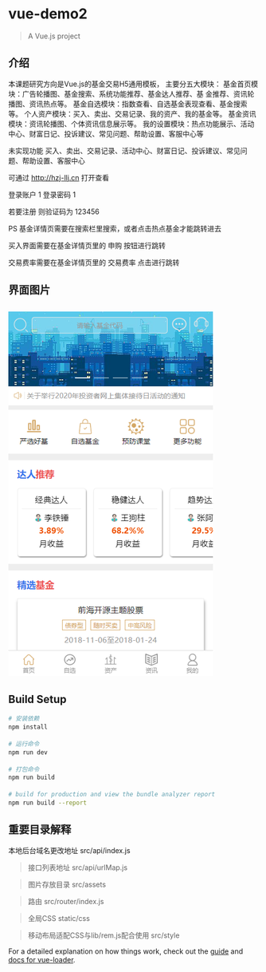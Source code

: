 # vue-demo2

> A Vue.js project

## 介绍

本课题研究方向是Vue.js的基金交易H5通用模板，
主要分五大模块：
基金首页模块：广告轮播图、基金搜索、系统功能推荐、基金达人推荐、基
金推荐、资讯轮播图、资讯热点等。
基金自选模块：指数查看、自选基金表现查看、基金搜索等。
个人资产模块：买入、卖出、交易记录、我的资产、我的基金等。
基金资讯模块：资讯轮播图、个体资讯信息展示等。
我的设置模块：热点功能展示、活动中心、财富日记、投诉建议、常见问题、帮助设置、客服中心等

未实现功能 买入、卖出、交易记录、活动中心、财富日记、投诉建议、常见问题、帮助设置、客服中心

可通过 http://hzj-llj.cn 打开查看

登录账户  1
登录密码  1 

若要注册 则验证码为 123456

PS
基金详情页需要在搜索栏里搜索，或者点击热点基金才能跳转进去

买入界面需要在基金详情页里的 申购 按钮进行跳转

交易费率需要在基金详情页里的 交易费率 点击进行跳转


## 界面图片

![主界面](https://github.com/hzjllj/FundProject/raw/master/Fund-Web/doc/首页-1.png "主界面")
---

## Build Setup

``` bash
# 安装依赖
npm install

# 运行命令
npm run dev

# 打包命令
npm run build

# build for production and view the bundle analyzer report
npm run build --report
```

## 重要目录解释
本地后台域名更改地址
src/api/index.js

> 接口列表地址
src/api/urlMap.js

> 图片存放目录
src/assets

> 路由
src/router/index.js

> 全局CSS
static/css

> 移动布局适配CSS与lib/rem.js配合使用
src/style



For a detailed explanation on how things work, check out the [guide](http://vuejs-templates.github.io/webpack/) and [docs for vue-loader](http://vuejs.github.io/vue-loader).
